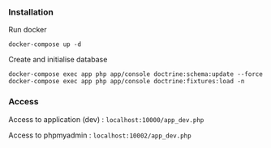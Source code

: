 ### Installation

Run docker
```
docker-compose up -d
```

Create and initialise database
```
docker-compose exec app php app/console doctrine:schema:update --force
docker-compose exec app php app/console doctrine:fixtures:load -n
```

### Access

Access to application (dev) : `localhost:10000/app_dev.php`

Access to phpmyadmin : `localhost:10002/app_dev.php`
